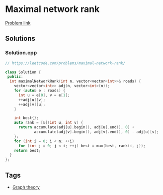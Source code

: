 # Maximal network rank

[Problem link](https://leetcode.com/problems/maximal-network-rank/)

## Solutions


### Solution.cpp
```cpp
// https://leetcode.com/problems/maximal-network-rank/

class Solution {
 public:
  int maximalNetworkRank(int n, vector<vector<int>>& roads) {
    vector<vector<int>> adj(n, vector<int>(n));
    for (auto& e : roads) {
      int u = e[0], v = e[1];
      ++adj[u][v];
      ++adj[v][u];
    }

    int best{};
    auto rank = [&](int u, int v) {
      return accumulate(adj[u].begin(), adj[u].end(), 0) +
             accumulate(adj[v].begin(), adj[v].end(), 0) - adj[u][v];
    };
    for (int i = 0; i < n; ++i)
      for (int j = 0; j < i; ++j) best = max(best, rank(i, j));
    return best;
  }
};
```
## Tags

* [Graph theory](/README.md#Graph_theory)
